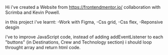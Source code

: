 Hi i've created a Website from https://frontendmentor.io/ collaboration with Scrimba and Kevin Powell.

in this project i've learnt:
-Work with Figma,
-Css grid,
-Css flex,
-Reponsive desgin

i've to improve JavaScript code, instead of adding addEventListener to each "buttons" (in Destinations, Crew and Technology section) i should loop throught array and return html code. 
